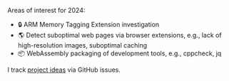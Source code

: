 Areas of interest for 2024:

* 🔒 ARM Memory Tagging Extension investigation
* 🌎 Detect suboptimal web pages via browser extensions, e.g., lack of high-resolution images, suboptimal caching
* 📦 WebAssembly packaging of development tools, e.g., cppcheck, jq

I track [project ideas](https://github.com/gaul/gaul/issues) via GitHub issues.

